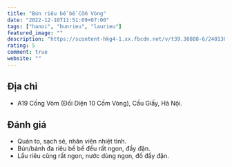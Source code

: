 ```yaml
---
title: "Bún riêu bề bề Cốm Vòng"
date: "2022-12-10T11:51:09+07:00"
tags: ["hanoi", "bunrieu", "laurieu"]
featured_image: ""
description: "https://scontent-hkg4-1.xx.fbcdn.net/v/t39.30808-6/240130979_4331814550229448_4260290460369759363_n.jpg?_nc_cat=107&ccb=1-7&_nc_sid=8bfeb9&_nc_ohc=vsMSSlzuIVEAX8hUd0m&_nc_ht=scontent-hkg4-1.xx&oh=00_AfCOeh_kuzOWN_VpFBAQiSDvH9tTGMs3wq73M0gjOtucFA&oe=63999AD9"
rating: 5
comment: true
website: ""
---
```


## Địa chỉ

- A19 Cống Vòm (Đối Diện 10 Cốm Vòng), Cầu Giấy, Hà Nội.

## Đánh giá

- Quán to, sạch sẽ, nhân viên nhiệt tình.
- Bún/bánh đa riêu bề bề đều rất ngon, đầy đặn.
- Lẩu riêu cũng rất ngon, nước dùng ngon, đồ đầy đặn.